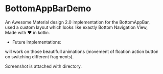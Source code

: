 # BottomAppBarDemo  

An Awesome Material design 2.0 implementation for the BottomAppBar, used a custom layout which looks like exactly Bottom Navigation View,
Made with ❤ in kotlin.

* Future Implementations:

will work on those beautifull animations (movement of floation action button on switching different fragments).

Screenshot is attached with directory.
